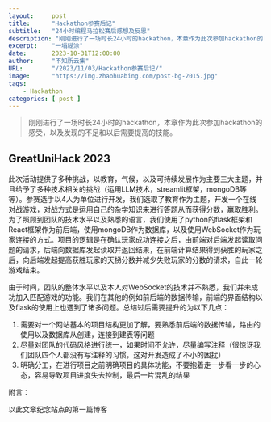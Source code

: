 ```yaml
---
layout:     post 
title:      "Hackathon参赛后记"
subtitle:   "24小时编程马拉松赛后感想及反思"
description: "刚刚进行了一场时长24小时的hackathon，本章作为此次参加hackathon的感受，以及发现的不足和以后需要提高的技能。"
excerpt:    "一塌糊涂"
date:       2023-10-31T12:00:00
author:     "不知所云集"
URL:        "/2023/11/03/Hackathon参赛后记/"
image:      "https://img.zhaohuabing.com/post-bg-2015.jpg"
tags:
    - Hackathon
categories: [ post ]
---
```


>刚刚进行了一场时长24小时的hackathon，本章作为此次参加hackathon的感受，以及发现的不足和以后需要提高的技能。

<!--more-->
## GreatUniHack 2023
此次活动提供了多种挑战，以教育，气候，以及可持续发展作为主要三大主题，并且给予了多种技术相关的挑战（运用LLM技术，streamlit框架，mongoDB等等）。参赛选手以4人为单位进行开发，我们选取了教育作为主题，开发一个在线对战游戏，对战方式是运用自己的杂学知识来进行答题从而获得分数，赢取胜利。为了照顾到团队的技术水平以及熟悉的语言，我们使用了python的flask框架和React框架作为前后端，使用mongoDB作为数据库，以及使用WebSocket作为玩家连接的方式。项目的逻辑是在确认玩家成功连接之后，由前端对后端发起读取问题的请求，后端向数据库发起读取并返回结果，在前端计算结果得到获胜的玩家之后，向后端发起提高获胜玩家的天梯分数并减少失败玩家的分数的请求，自此一轮游戏结束。

由于时间，团队的整体水平以及本人对WebSocket的技术并不熟悉，我们并未成功加入匹配游戏的功能。我们在其他的例如前后端的数据传输，前端的界面结构以及flask的使用上也遇到了诸多问题。总结过后需要提升的为以下几点：

1. 需要对一个网站基本的项目结构更加了解，要熟悉前后端的数据传输，路由的使用以及数据库从创建，连接到建表等问题
2. 尽量对团队的代码风格进行统一，如果时间不允许，尽量编写注释（很惊讶我们团队四个人都没有写注释的习惯，这对开发造成了不小的困扰）
3. 明确分工，在进行项目之前明确项目的具体功能，不要抱着走一步看一步的心态，容易导致项目进度失去控制，最后一片混乱的结果

附言：

以此文章纪念站点的第一篇博客